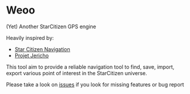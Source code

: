 # Weoo
(Yet) Another StarCitizen GPS engine

Heavily inspired by:
- [Star Citizen Navigation](https://github.com/Valalol/Star-Citizen-Navigation)
- [Projet Jericho](https://github.com/Graupunkt/project-jericho)

This tool aim to provide a reliable navigation tool to find, save, import, export various point of interest in the StarCitizen universe.

Please take a look on [issues](https://github.com/Bencaddyro/Weoo/issues) if you look for missing features or bug report
